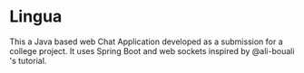 # Lingua
This a Java based web Chat Application developed as a submission for a college project.
It uses Spring Boot and web sockets inspired by @ali-bouali 's tutorial.
